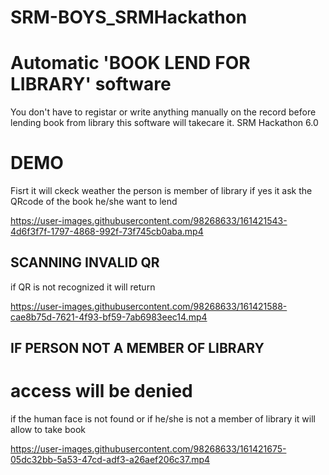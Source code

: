 # SRM-BOYS_SRMHackathon
# Automatic 'BOOK LEND FOR LIBRARY' software
You don't have to registar or write anything manually on the record before lending book from library
this software will takecare it.
SRM Hackathon 6.0 



# DEMO
Fisrt it will ckeck weather the person is member of library
if yes it ask the QRcode of the book he/she want to lend


https://user-images.githubusercontent.com/98268633/161421543-4d6f3f7f-1797-4868-992f-73f745cb0aba.mp4


## SCANNING INVALID QR
if QR is not recognized it will return


https://user-images.githubusercontent.com/98268633/161421588-cae8b75d-7621-4f93-bf59-7ab6983eec14.mp4

## IF PERSON NOT A MEMBER OF LIBRARY
# access will be denied
if the human face is not found or if he/she is not a member of library
it will allow to take book


https://user-images.githubusercontent.com/98268633/161421675-05dc32bb-5a53-47cd-adf3-a26aef206c37.mp4

